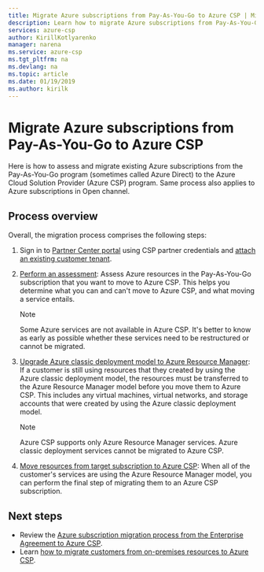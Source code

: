 ```yaml
---
title: Migrate Azure subscriptions from Pay-As-You-Go to Azure CSP | Microsoft Docs
description: Learn how to migrate Azure subscriptions from Pay-As-You-Go to Azure CSP.
services: azure-csp
author: KirillKotlyarenko
manager: narena
ms.service: azure-csp
ms.tgt_pltfrm: na
ms.devlang: na
ms.topic: article
ms.date: 01/19/2019
ms.author: kirilk
---
```


# Migrate Azure subscriptions from Pay-As-You-Go to Azure CSP

Here is how to assess and migrate existing Azure subscriptions from the Pay-As-You-Go program (sometimes called Azure Direct) to the Azure Cloud Solution Provider (Azure CSP) program. Same process also applies to Azure subscriptions in Open channel.

## Process overview

Overall, the migration process comprises the following steps:

1. Sign in to [Partner Center portal](http://partnercenter.microsoft.com) using CSP partner credentials and [attach an existing customer tenant](../customer-management/add-existing-customer.md).

2. [Perform an assessment](ea-payg-to-azure-csp/ea-open-direct-assessment.md): Assess Azure resources in the Pay-As-You-Go subscription that you want to move to Azure CSP. This helps you determine what you can and can't move to Azure CSP, and what moving a service entails.

    > [!NOTE]
    > Some Azure services are not available in Azure CSP. It's better to know as early as possible whether these services need to be restructured or cannot be migrated.

3. [Upgrade Azure classic deployment model to Azure Resource Manager](ea-payg-to-azure-csp/ea-open-direct-asm-to-arm.md): If a customer is still using resources that they created by using the Azure classic deployment model, the resources must be transferred to the Azure Resource Manager model before you move them to Azure CSP. This includes any virtual machines, virtual networks, and storage accounts that were created by using the Azure classic deployment model.

    >[!NOTE]
    > Azure CSP supports only Azure Resource Manager services. Azure classic deployment services cannot be migrated to Azure CSP.

4. [Move resources from target subscription to Azure CSP](ea-payg-to-azure-csp/ea-open-direct-arm-to-csp.md): When all of the customer's services are using the Azure Resource Manager model, you can perform the final step of migrating them to an Azure CSP subscription.

## Next steps

- Review the [Azure subscription migration process from the Enterprise Agreement to Azure CSP](migration-from-ea-to-csp.md).
- Learn [how to migrate customers from on-premises resources to Azure CSP](migration-from-on-premises-to-azure-csp.md).
